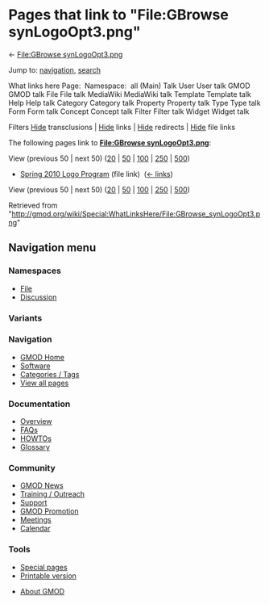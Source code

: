 <div id="mw-page-base" class="noprint">

</div>

<div id="mw-head-base" class="noprint">

</div>

<div id="content" class="mw-body" role="main">

<span id="top"></span>

<div id="mw-js-message" style="display:none;">

</div>



# <span dir="auto">Pages that link to "File:GBrowse synLogoOpt3.png"</span>

<div id="bodyContent">

<div id="contentSub">

← [File:GBrowse
synLogoOpt3.png](/wiki/File:GBrowse_synLogoOpt3.png "File:GBrowse synLogoOpt3.png")

</div>

<div id="jump-to-nav" class="mw-jump">

Jump to: [navigation](#mw-navigation), [search](#p-search)

</div>

<div id="mw-content-text">

What links here Page:  Namespace:  all (Main) Talk User User talk GMOD
GMOD talk File File talk MediaWiki MediaWiki talk Template Template talk
Help Help talk Category Category talk Property Property talk Type Type
talk Form Form talk Concept Concept talk Filter Filter talk Widget
Widget talk

Filters
[Hide](/mediawiki/index.php?title=Special:WhatLinksHere/File:GBrowse_synLogoOpt3.png&hidetrans=1 "Special:WhatLinksHere/File:GBrowse synLogoOpt3.png")
transclusions \|
[Hide](/mediawiki/index.php?title=Special:WhatLinksHere/File:GBrowse_synLogoOpt3.png&hidelinks=1 "Special:WhatLinksHere/File:GBrowse synLogoOpt3.png")
links \|
[Hide](/mediawiki/index.php?title=Special:WhatLinksHere/File:GBrowse_synLogoOpt3.png&hideredirs=1 "Special:WhatLinksHere/File:GBrowse synLogoOpt3.png")
redirects \|
[Hide](/mediawiki/index.php?title=Special:WhatLinksHere/File:GBrowse_synLogoOpt3.png&hideimages=1 "Special:WhatLinksHere/File:GBrowse synLogoOpt3.png")
file links

The following pages link to **[File:GBrowse
synLogoOpt3.png](/wiki/File:GBrowse_synLogoOpt3.png "File:GBrowse synLogoOpt3.png")**:

View (previous 50 \| next 50)
([20](/mediawiki/index.php?title=Special:WhatLinksHere/File:GBrowse_synLogoOpt3.png&limit=20 "Special:WhatLinksHere/File:GBrowse synLogoOpt3.png")
\|
[50](/mediawiki/index.php?title=Special:WhatLinksHere/File:GBrowse_synLogoOpt3.png&limit=50 "Special:WhatLinksHere/File:GBrowse synLogoOpt3.png")
\|
[100](/mediawiki/index.php?title=Special:WhatLinksHere/File:GBrowse_synLogoOpt3.png&limit=100 "Special:WhatLinksHere/File:GBrowse synLogoOpt3.png")
\|
[250](/mediawiki/index.php?title=Special:WhatLinksHere/File:GBrowse_synLogoOpt3.png&limit=250 "Special:WhatLinksHere/File:GBrowse synLogoOpt3.png")
\|
[500](/mediawiki/index.php?title=Special:WhatLinksHere/File:GBrowse_synLogoOpt3.png&limit=500 "Special:WhatLinksHere/File:GBrowse synLogoOpt3.png"))

- [Spring 2010 Logo
  Program](/wiki/Spring_2010_Logo_Program "Spring 2010 Logo Program")
  (file link) ‎ <span class="mw-whatlinkshere-tools">([←
  links](/mediawiki/index.php?title=Special:WhatLinksHere&target=Spring+2010+Logo+Program "Special:WhatLinksHere"))</span>

View (previous 50 \| next 50)
([20](/mediawiki/index.php?title=Special:WhatLinksHere/File:GBrowse_synLogoOpt3.png&limit=20 "Special:WhatLinksHere/File:GBrowse synLogoOpt3.png")
\|
[50](/mediawiki/index.php?title=Special:WhatLinksHere/File:GBrowse_synLogoOpt3.png&limit=50 "Special:WhatLinksHere/File:GBrowse synLogoOpt3.png")
\|
[100](/mediawiki/index.php?title=Special:WhatLinksHere/File:GBrowse_synLogoOpt3.png&limit=100 "Special:WhatLinksHere/File:GBrowse synLogoOpt3.png")
\|
[250](/mediawiki/index.php?title=Special:WhatLinksHere/File:GBrowse_synLogoOpt3.png&limit=250 "Special:WhatLinksHere/File:GBrowse synLogoOpt3.png")
\|
[500](/mediawiki/index.php?title=Special:WhatLinksHere/File:GBrowse_synLogoOpt3.png&limit=500 "Special:WhatLinksHere/File:GBrowse synLogoOpt3.png"))

</div>

<div class="printfooter">

Retrieved from
"<http://gmod.org/wiki/Special:WhatLinksHere/File:GBrowse_synLogoOpt3.png>"

</div>

<div id="catlinks" class="catlinks catlinks-allhidden">

</div>

<div class="visualClear">

</div>

</div>

</div>

<div id="mw-navigation">

## Navigation menu

<div id="mw-head">



<div id="left-navigation">

<div id="p-namespaces" class="vectorTabs" role="navigation"
aria-labelledby="p-namespaces-label">

### Namespaces

- <span id="ca-nstab-image"><a href="/wiki/File:GBrowse_synLogoOpt3.png" accesskey="c"
  title="View the file page [c]">File</a></span>
- <span id="ca-talk"><a
  href="/mediawiki/index.php?title=File_talk:GBrowse_synLogoOpt3.png&amp;action=edit&amp;redlink=1"
  accesskey="t"
  title="Discussion about the content page [t]">Discussion</a></span>

</div>

<div id="p-variants" class="vectorMenu emptyPortlet" role="navigation"
aria-labelledby="p-variants-label">

### 

### Variants[](#)

<div class="menu">

</div>

</div>

</div>

<div id="right-navigation">





</div>



</div>

</div>

</div>

<div id="mw-panel">

<div id="p-logo" role="banner">

<a href="/wiki/Main_Page"
style="background-image: url(http://gmod.org/images/GMOD-cogs.png);"
title="Visit the main page"></a>

</div>

<div id="p-Navigation" class="portal" role="navigation"
aria-labelledby="p-Navigation-label">

### Navigation

<div class="body">

- <span id="n-GMOD-Home">[GMOD Home](/wiki/Main_Page)</span>
- <span id="n-Software">[Software](/wiki/GMOD_Components)</span>
- <span id="n-Categories-.2F-Tags">[Categories /
  Tags](/wiki/Categories)</span>
- <span id="n-View-all-pages">[View all
  pages](/wiki/Special:AllPages)</span>

</div>

</div>

<div id="p-Documentation" class="portal" role="navigation"
aria-labelledby="p-Documentation-label">

### Documentation

<div class="body">

- <span id="n-Overview">[Overview](/wiki/Overview)</span>
- <span id="n-FAQs">[FAQs](/wiki/Category:FAQ)</span>
- <span id="n-HOWTOs">[HOWTOs](/wiki/Category:HOWTO)</span>
- <span id="n-Glossary">[Glossary](/wiki/Glossary)</span>

</div>

</div>

<div id="p-Community" class="portal" role="navigation"
aria-labelledby="p-Community-label">

### Community

<div class="body">

- <span id="n-GMOD-News">[GMOD News](/wiki/GMOD_News)</span>
- <span id="n-Training-.2F-Outreach">[Training /
  Outreach](/wiki/Training_and_Outreach)</span>
- <span id="n-Support">[Support](/wiki/Support)</span>
- <span id="n-GMOD-Promotion">[GMOD
  Promotion](/wiki/GMOD_Promotion)</span>
- <span id="n-Meetings">[Meetings](/wiki/Meetings)</span>
- <span id="n-Calendar">[Calendar](/wiki/Calendar)</span>

</div>

</div>

<div id="p-tb" class="portal" role="navigation"
aria-labelledby="p-tb-label">

### Tools

<div class="body">

- <span id="t-specialpages"><a href="/wiki/Special:SpecialPages" accesskey="q"
  title="A list of all special pages [q]">Special pages</a></span>
- <span id="t-print"><a
  href="/mediawiki/index.php?title=Special:WhatLinksHere/File:GBrowse_synLogoOpt3.png&amp;printable=yes"
  rel="alternate" accesskey="p"
  title="Printable version of this page [p]">Printable version</a></span>

</div>

</div>

</div>

</div>

<div id="footer" role="contentinfo">

- <span id="footer-places-about">[About
  GMOD](/wiki/GMOD:About "GMOD:About")</span>

<!-- -->






</div>
